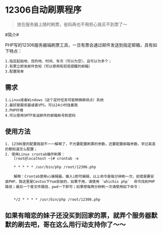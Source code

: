 12306自动刷票程序
=====
> 放在服务器上随时刷票，爸妈再也不用担心我买不到票了～

#简介#

PHP写的12306服务器端刷票工具，一旦有票会通过邮件发送到指定邮箱，具有如下特点：

	1.指定起始地、目的地、时间、车次（可以为空），且可以为多个；
	2.有票立即发邮件告知（可以使用有短信提醒的邮箱）
	3.配置简单

## 需求 ##
	1.Linux或者Windows（这个定时任务可能稍微麻烦点）系统
	2.最好是服务器或者VPS，可以24小时挂着跑
	3.PHP环境
	4.可以使用SMTP发送邮件的邮箱帐号和密码

## 使用方法 ##
	1. 12306里的配置我就不一一解释了，不光要配置刷票的参数，还要配置邮箱参数，学过英语的都知道怎么配置；
	2. 使用Linux crontab循环刷票：
		[root@localhost ~]# crontab -e
		
		* * * * * /usr/bin/php /root/12306.php
		
		解释：Crontab使用vi编辑器，输入i即可编辑，以上命令是每分钟刷一次，前提是要安装PHP，我这里是Centos下Yum安装的，如果不用，请使用 `whichis php`  命令找到PHP路径；最后一个是文件路径，pwd一下即可；如果想每两分钟刷一次请使用如下命令：


		*/2 * * * * /usr/bin/php /root/12306.php


## 如果有暗恋的妹子还没买到回家的票，就弄个服务器默默的刷去吧，哥在这么用行动支持你了～～ ##